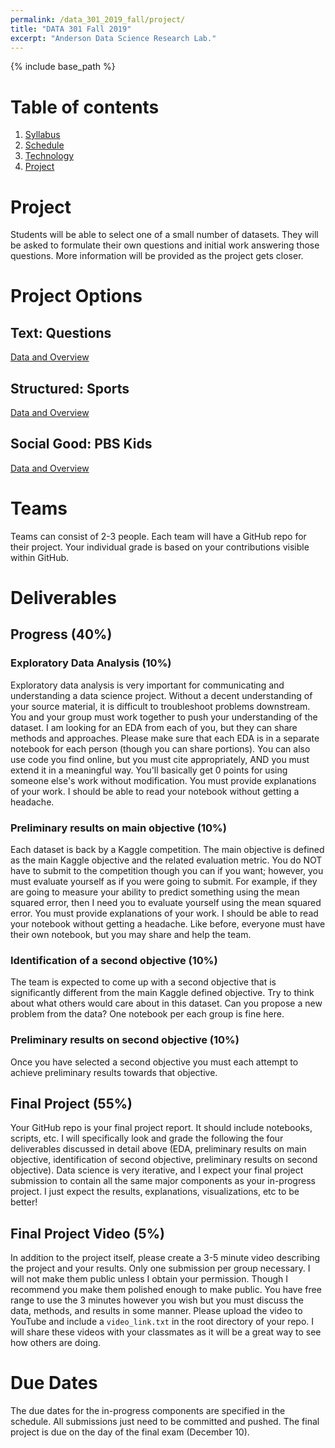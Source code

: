 ```yaml
---
permalink: /data_301_2019_fall/project/
title: "DATA 301 Fall 2019"
excerpt: "Anderson Data Science Research Lab."
---
```


{% include base_path %}

# Table of contents
1. [Syllabus](/data_301_2019_fall/)
2. [Schedule](/data_301_2019_fall/schedule/)
3. [Technology](/data_301_2019_fall/technology/)
4. [Project](/data_301_2019_fall/project/)

# Project
Students will be able to select one of a small number of datasets. They will be asked to formulate their own questions
and initial work answering those questions. More information will be provided as the project gets closer.

# Project Options
## Text: Questions
[Data and Overview](https://www.kaggle.com/c/tensorflow2-question-answering/overview)

## Structured: Sports
[Data and Overview](https://www.kaggle.com/c/nfl-big-data-bowl-2020/overview)

## Social Good: PBS Kids
[Data and Overview](https://www.kaggle.com/c/data-science-bowl-2019/overview)

# Teams
Teams can consist of 2-3 people. Each team will have a GitHub repo for their project.
Your individual grade is based on your contributions visible within GitHub.

# Deliverables
## Progress (40%)
### Exploratory Data Analysis (10%)
Exploratory data analysis is very important for communicating and understanding a data science project. Without a decent understanding of your source material, it is difficult to troubleshoot problems downstream. You and your group must work together to push your understanding of the dataset. I am looking for an EDA from each of you, but they can share methods and approaches. Please make sure that each EDA is in a separate notebook for each person (though you can share portions). You can also use code you find online, but you must cite appropriately, AND you must extend it in a meaningful way. You'll basically get 0 points for using someone else's work without modification. You must provide explanations of your work. I should be able to read your notebook without getting a headache.

### Preliminary results on main objective (10%)
Each dataset is back by a Kaggle competition. The main objective is defined as the main Kaggle objective and the related evaluation metric. You do NOT have to submit to the competition though you can if you want; however, you must evaluate yourself as if you were going to submit. For example, if they are going to measure your ability to predict something using the mean squared error, then I need you to evaluate yourself using the mean squared error. You must provide explanations of your work. I should be able to read your notebook without getting a headache. Like before, everyone must have their own notebook, but you may share and help the team.

### Identification of a second objective (10%)
The team is expected to come up with a second objective that is significantly different from the main Kaggle defined objective. Try to think about what others would care about in this dataset. Can you propose a new problem from the data? One notebook per each group is fine here.

### Preliminary results on second objective (10%)
Once you have selected a second objective you must each attempt to achieve preliminary results towards that objective.

## Final Project (55%)
Your GitHub repo is your final project report. It should include notebooks, scripts, etc.
I will specifically look and grade the following the four deliverables discussed in detail above (EDA, preliminary results on main objective, identification of second objective, preliminary results on second objective). Data science is very iterative, and I expect your final project submission to contain all the same major components as your in-progress project. I just expect the results, explanations, visualizations, etc to be better!

## Final Project Video (5%)
In addition to the project itself, please create a 3-5 minute video describing the project and your results. Only one submission per group necessary. I will not make them public unless I obtain your permission. Though I recommend you make them polished enough to make public. You have free range to use the 3 minutes however you wish but you must discuss the data, methods, and results in some manner. Please upload the video to YouTube and include a ``video_link.txt`` in the root directory of your repo. I will share these videos with your classmates as it will be a great way to see how others are doing.

# Due Dates
The due dates for the in-progress components are specified in the schedule. All submissions just need to be committed and pushed. The final project is due on the day of the final exam (December 10).
